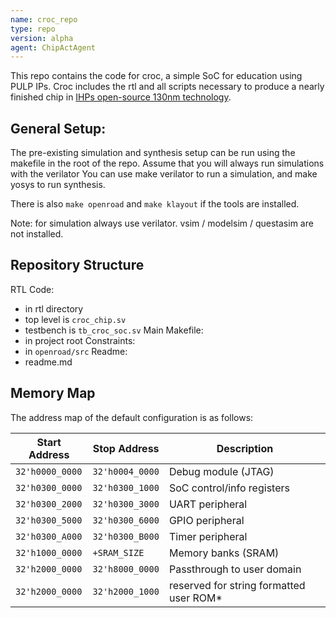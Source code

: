 ```yaml
---
name: croc_repo
type: repo
version: alpha
agent: ChipActAgent
---
```

This repo contains the code for croc, a simple SoC for education using PULP IPs. Croc includes the rtl and 
all scripts necessary to produce a nearly finished chip in [IHPs open-source 130nm technology](https://github.com/IHP-GmbH/IHP-Open-PDK/tree/main).

## General Setup:
The pre-existing simulation and synthesis setup can be run using the makefile in the root of the repo. Assume that you will always run simulations with the verilator
You can use
make verilator
to run a simulation, and 
make yosys 
to run synthesis.

There is also `make openroad` and `make klayout` if the tools are installed.

Note: for simulation always use verilator. vsim / modelsim / questasim are not installed.

## Repository Structure
RTL Code: 
- in rtl directory
- top level is `croc_chip.sv`
- testbench is `tb_croc_soc.sv`
Main Makefile:
- in project root
Constraints:
- in `openroad/src`
Readme:
- readme.md

## Memory Map

The address map of the default configuration is as follows:

| Start Address   | Stop Address    | Description                                |
|-----------------|-----------------|--------------------------------------------|
| `32'h0000_0000` | `32'h0004_0000` | Debug module (JTAG)                        |
| `32'h0300_0000` | `32'h0300_1000` | SoC control/info registers                 |
| `32'h0300_2000` | `32'h0300_3000` | UART peripheral                            |
| `32'h0300_5000` | `32'h0300_6000` | GPIO peripheral                            |
| `32'h0300_A000` | `32'h0300_B000` | Timer peripheral                           |
| `32'h1000_0000` | `+SRAM_SIZE`    | Memory banks (SRAM)                        |
| `32'h2000_0000` | `32'h8000_0000` | Passthrough to user domain                 |
| `32'h2000_0000` | `32'h2000_1000` | reserved for string formatted user ROM*    |

